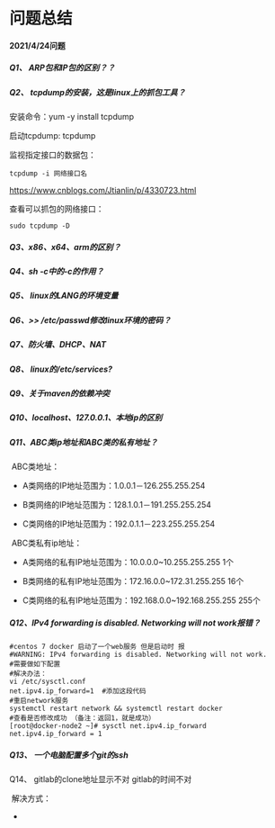 # 问题总结

#### 2021/4/24问题

##### Q1、 ARP包和IP包的区别？？

##### Q2、 tcpdump的安装，这是linux上的抓包工具？

安装命令：yum -y install tcpdump

启动tcpdump: tcpdump

监视指定接口的数据包：

```shell
tcpdump -i 网络接口名
```

https://www.cnblogs.com/Jtianlin/p/4330723.html

查看可以抓包的网络接口：

```shell
sudo tcpdump -D
```

##### Q3、x86、x64、arm的区别？

##### Q4、sh  -c中的-c的作用？

##### Q5、 linux的LANG的环境变量

##### Q6、>>  /etc/passwd修改linux环境的密码？

##### Q7、防火墙、DHCP、NAT

##### Q8、 linux的/etc/services?

##### Q9、关于maven的依赖冲突

##### Q10、localhost、127.0.0.1、本地ip的区别

##### Q11、ABC类ip地址和ABC类的私有地址？

​	ABC类地址：

- A类网络的IP地址范围为：1.0.0.1－126.255.255.254

- B类网络的IP地址范围为：128.1.0.1－191.255.255.254

- C类网络的IP地址范围为：192.0.1.1－223.255.255.254

​	ABC类私有ip地址：

- A类网络的私有IP地址范围为：10.0.0.0~10.255.255.255 	1个

- B类网络的私有IP地址范围为：172.16.0.0~172.31.255.255    16个

- C类网络的私有IP地址范围为：192.168.0.0~192.168.255.255    255个





##### Q12、IPv4 forwarding is disabled. Networking will not work报错？

```shell
#centos 7 docker 启动了一个web服务 但是启动时 报
#WARNING: IPv4 forwarding is disabled. Networking will not work.
#需要做如下配置
#解决办法：
vi /etc/sysctl.conf
net.ipv4.ip_forward=1  #添加这段代码
#重启network服务
systemctl restart network && systemctl restart docker
#查看是否修改成功 （备注：返回1，就是成功）
[root@docker-node2 ~]# sysctl net.ipv4.ip_forward
net.ipv4.ip_forward = 1
```



##### Q13、 一个电脑配置多个git的ssh



Q14、 gitlab的clone地址显示不对 gitlab的时间不对

​	解决方式：

- 
